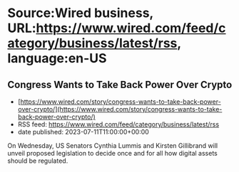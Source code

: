 # Source:Wired business, URL:https://www.wired.com/feed/category/business/latest/rss, language:en-US

## Congress Wants to Take Back Power Over Crypto
 - [https://www.wired.com/story/congress-wants-to-take-back-power-over-crypto/](https://www.wired.com/story/congress-wants-to-take-back-power-over-crypto/)
 - RSS feed: https://www.wired.com/feed/category/business/latest/rss
 - date published: 2023-07-11T11:00:00+00:00

On Wednesday, US Senators Cynthia Lummis and Kirsten Gillibrand will unveil proposed legislation to decide once and for all how digital assets should be regulated.

